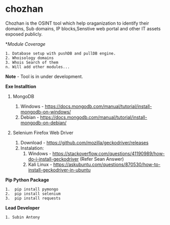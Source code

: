 # chozhan

Chozhan is the OSINT tool which help oraganization to identify their domains, Sub domains, IP blocks,Senstive web portal and other IT assets exposed publicly.

**Module Coverage*

    1. Database setup with pushDB and pullDB engine.
    2. Whoisology domains
    3. Whois Search of them
    n. Will add other modules...

**Note** - Tool is in under development.

**Exe Installtion**

1. MongoDB

    1. Windows - https://docs.mongodb.com/manual/tutorial/install-mongodb-on-windows/ <br/>
    2. Debian - https://docs.mongodb.com/manual/tutorial/install-mongodb-on-debian/<br/>

2. Selenium Firefox Web Driver

    1. Download - https://github.com/mozilla/geckodriver/releases<br/>
    2. Instalation:<br/>
        1. Windows - https://stackoverflow.com/questions/41190989/how-do-i-install-geckodriver (Refer Sean Answer)<br/>
        2. Kali Linux  - https://askubuntu.com/questions/870530/how-to-install-geckodriver-in-ubuntu<br/>

**Pip Python Package** <br/>

    1.  pip install pymongo
    2.  pip install selenium
    3.  pip install requests

**Lead Developer** <br/>

    1. Subin Antony